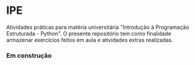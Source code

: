# IPE
Atividades práticas para matéria universitária "Introdução à Programação Estruturada - Python". O presente repositório tem como finalidade armazenar exercícios feitos em aula e atividades extras realizadas. 


### Em construção